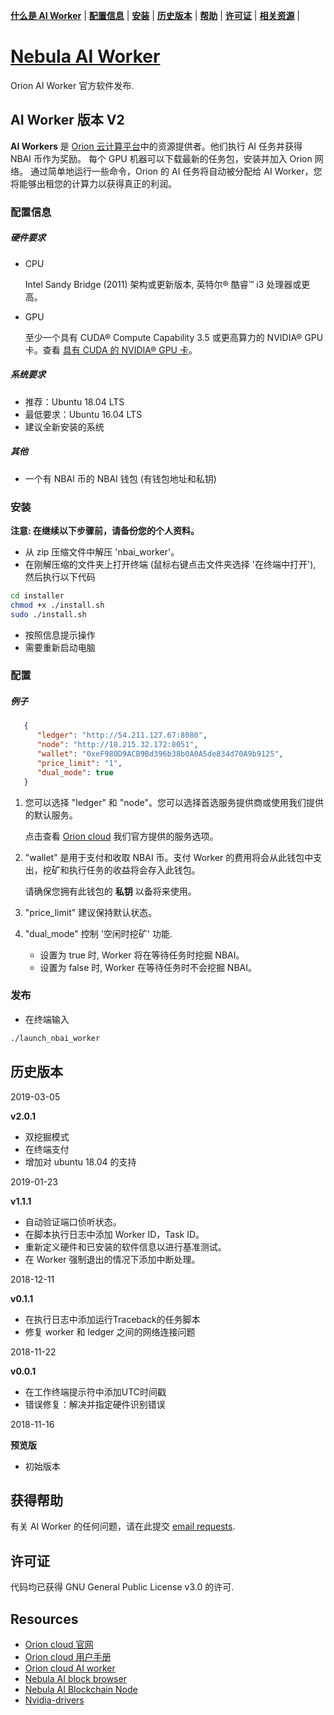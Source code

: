 
**[什么是 AI Worker](#what-is-ai-worker)** | 
**[配置信息](#prerequisites)** |
**[安装](#installation)** |
**[历史版本](#release-history)** |
**[帮助](#getting-help)** | 
**[许可证](#licence)** |
**[相关资源](#resources)** |  

# [Nebula AI Worker](https://github.com/nebulaai/ai-worker)

Orion AI Worker 官方软件发布.

## AI Worker 版本 V2

**AI Workers** 是 [Orion 云计算平台](https://nbai.io/)中的资源提供者。他们执行 AI 任务并获得 NBAI 币作为奖励。
每个 GPU 机器可以下载最新的任务包，安装并加入 Orion 网络。 
通过简单地运行一些命令，Orion 的 AI 任务将自动被分配给 AI Worker，您将能够出租您的计算力以获得真正的利润。

### 配置信息

##### 硬件要求

* CPU

    Intel Sandy Bridge (2011) 架构或更新版本, 英特尔® 酷睿™ i3 处理器或更高。
    
* GPU

    至少一个具有 CUDA® Compute Capability 3.5 或更高算力的 NVIDIA® GPU 卡。查看 [具有 CUDA 的 NVIDIA® GPU 卡](https://developer.nvidia.com/cuda-gpus)。

##### 系统要求

* 推荐：Ubuntu 18.04 LTS
* 最低要求：Ubuntu 16.04 LTS
* 建议全新安装的系统
 
##### 其他
* 一个有 NBAI 币的 NBAI 钱包 (有钱包地址和私钥)

### 安装

**注意: 在继续以下步骤前，请备份您的个人资料。**

 * 从 zip 压缩文件中解压 'nbai_worker'。
 * 在刚解压缩的文件夹上打开终端 (鼠标右键点击文件夹选择 '在终端中打开'), 然后执行以下代码
 
 ```bash
 cd installer
 chmod +x ./install.sh
 sudo ./install.sh
 ```   
 
 * 按照信息提示操作
 * 需要重新启动电脑
 
### 配置
    
##### 例子

   ```json
      {
         "ledger": "http://54.211.127.67:8080",
         "node": "http://18.215.32.172:8051",
         "wallet": "0xeF980D9ACB9Bd396b38b0A0A5de834d70A9b9125",
         "price_limit": "1",
         "dual_mode": true
      }
   ```
   1. 您可以选择 "ledger" 和 "node"。您可以选择首选服务提供商或使用我们提供的默认服务。
      
      点击查看 [Orion cloud](https://nbai.io/dashboard/#/worker/general) 我们官方提供的服务选项。
      
   2. "wallet" 是用于支付和收取 NBAI 币。支付 Worker 的费用将会从此钱包中支出，挖矿和执行任务的收益将会存入此钱包。
      
      请确保您拥有此钱包的 **私钥** 以备将来使用。
      
   3. "price_limit" 建议保持默认状态。
   
   4. "dual_mode" 控制 '空闲时挖矿' 功能.
   
      * 设置为 true 时, Worker 将在等待任务时挖掘 NBAI。
      * 设置为 false 时, Worker 在等待任务时不会挖掘 NBAI。
 
### 发布
                  
 * 在终端输入
 ```bash
 ./launch_nbai_worker
 ```

## 历史版本

2019-03-05

 **v2.0.1**
 - 双挖掘模式
 - 在终端支付
 - 增加对 ubuntu 18.04 的支持
 
2019-01-23

 **v1.1.1**
 - 自动验证端口侦听状态。
 - 在脚本执行日志中添加 Worker ID，Task ID。
 - 重新定义硬件和已安装的软件信息以进行基准测试。
 - 在 Worker 强制退出的情况下添加中断处理。

2018-12-11 

  **v0.1.1**
- 在执行日志中添加运行Traceback的任务脚本
- 修复 worker 和 ledger 之间的网络连接问题

2018-11-22

 **v0.0.1**                                          
- 在工作终端提示符中添加UTC时间戳                
- 错误修复：解决并指定硬件识别错误

2018-11-16

**预览版**
- 初始版本
  

## 获得帮助

有关 AI Worker 的任何问题，请在此提交 [email requests](https://nbai.io/contact.html).

## 许可证

代码均已获得 GNU General Public License v3.0 的许可.

## Resources

* [Orion cloud 官网](https://nbai.io/)
* [Orion cloud 用户手册](https://nbai.io/ai.html)
* [Orion cloud AI worker](https://nbai.io/ai-workers.html)
* [Nebula AI block browser](https://scan.nbai.io/#/)
* [Nebula AI Blockchain Node](https://github.com/nebulaai/nbai-node)
* [Nvidia-drivers](https://www.nvidia.com/Download/index.aspx)
